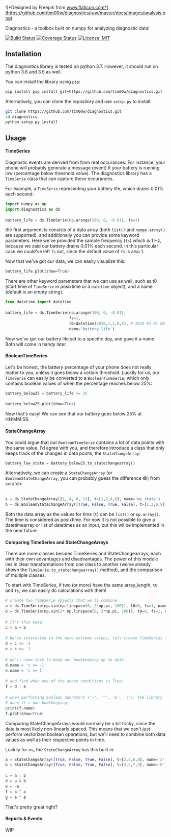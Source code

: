 ![*Designed by Freepik from www.flaticon.com*](https://github.com/tim00w/diagnostics/raw/master/docs/images/analysis.png)
<!-- -->
Diagnostics - a toolbox built on numpy for analyzing diagnostic data!


[![Build Status](https://travis-ci.org/tim00w/diagnostics.svg?branch=master)](https://travis-ci.org/tim00w/diagnostics)
[![Coverage Status](https://coveralls.io/repos/github/tim00w/diagnostics/badge.svg?branch=master)](https://coveralls.io/github/tim00w/diagnostics?branch=master)
[![License: MIT](https://img.shields.io/badge/License-MIT-blue.svg)](https://opensource.org/licenses/MIT)


Installation
------------

The diagnostics library is tested on python 3.7. However, it should run on python 3.6 and 3.5 as well.

You can install the library using `pip`:

```bash
pip install pip install git+https://github.com/tim00w/diagnostics.git
```

Alternatively, you can clone the repository and use `setup.py` to install:

```bash
git clone https://github.com/tim00w/diagnostics.git
cd diagnostics
python setup.py install
```

Usage
-----

#### TimeSeries

Diagnostic events are derived from from real occurances. 
For instance, your phone will probably generate a message (event) 
if your battery is running low (percentage below threshold value).
The diagnostics library has a `TimeSerie` class that can capture these occurances.

For example, a `TimeSerie` representing your battery life, which drains 0.01% each second:

```python
import numpy as np
import diagnostics as ds

battery_life = ds.TimeSerie(np.arange(100, 0, -0.01), fs=1)
```

the first argument is consists of a data array (both `list()` and `numpy.array()` are supported),
and additionally you can provide some keyword parameters.
Here we've provided the sample frequency (`fs`) which is 1 Hz, 
because we said our battery drains 0.01% each second. 
In this particular case we could've left `fs` out, since the default value of `fs` is also 1.

Now that we've got our data, we can easily visualize this:

```python
battery_life.plot(show=True)
```

There are other keyword parameters that we can use as well, 
such as t0 (start time of `TimeSerie` in posixtime or a `datetime` object),
and a name (default is an empty string).

```python
from datetime import datetime

battery_life = ds.TimeSerie(np.arange(100, 0, -0.01), 
                            fs=1,
                            t0=datetime(2019,1,1,8,5), # 2018-01-01 08:05
                            name='battery life')
```

Now we've got our battery life set to a specific day,
and gave it a name. Both will come in handy later.

#### BooleanTimeSeries

Let's be honest, the battery percentage of your phone does not really matter to you,
unless it goes below a certain threshold. 
Luckily for us, our `TimeSerie` can easily be converted to a `BooleanTimeSerie`, 
which only contains boolean values of when the percentage reaches below 25%:

```python
battery_below25 = battery_life <= 25

battery_below25.plot(show=True)
```

Now that's easy! We can see that our battery goes below 25% at HH:MM:SS.

#### StateChangeArray

You could argue that our `BooleanTimeSerie` contains a lot of data points with the same value.
I'd agree with you, and therefore introduce a class that only keeps track of the changes in 
data points, the `StateChangeArray`:

```python
battery_low_state = battery_below25.to_statechangearray()
```

Alternatively, we can create a `StateChangeArray` (or `BooleanStateChangeArray`, 
you can probably guess the difference :smile:) from scratch:

```python

s = ds.StateChangeArray([1, 4, 8, 13], t=[1,2,4,8], name='my state')
b = ds.BooleanStateChangeArray([True, False, True, False], t=[1,3,6,9], name='b')
``` 

Both the data array as the values for time (`t`) can be `list()` or `np.array()`.
The time is considered as posixtime. For now it is not possible to give a datetimearray
or list of datetimes as an input, but this wil be implemented in the near future.  

#### Comparing TimeSeries and StateChangeArrays

There are more classes besides TimeSeries and StateChangearrays, each with their own 
advantages and disadvantages. The power of this module lies in clear transformations 
from one class to another (we've already shown the `TimeSerie.to_statechangearray()` method),
and the comparison of multiple classes.

To start with TimeSeries, if two (or more) have the same array_length, `t0` and `fs`, we can 
easily do calculations with them! 

```python
# create two TimeSerie objects that we'll combine
a = ds.TimeSerie(np.sin(np.linspace(0, 2*np.pi, 100)), t0=0, fs=1, name='a')
b = ds.TimeSerie(np.sin(2* np.linspace(0, 2*np.pi, 100)), t0=0, fs=1, name='b')

# It's this easy!
c = a + b

# We're interested in the more extreme values, lets create TimeSeries for these:
d = c <= -1
e = c >=  1

# we'll name them to keep our bookkeeping up to date
d.name = 'c <= -1'
e.name = 'c >= 1'

# and find when one of the above conditions is True!
f = d | e

# when performing boolean operators ('~', '^', '&', '|'), the library 
# does it's own bookkeeping:
print(f.name)
f.plot(show=True)
```

Comparing StateChangeArrays would normally be a bit tricky, since the data is most likely 
non-linearly spaced. 
This means that we can't just perform vectorized boolean operations, but we'll need to combine
both data values as well as their respective points in time.

Luckily for us, the `StateChangeArray` has this built in:

```python
a = StateChangeArray([True, False, True, False], t=[2,4,6,8], name='a')
b = StateChangeArray([True, False, True, False], t=[3,5,7,9], name='b')

c = a | b
d = a & b
e = ~a
f = a ^ a
g = a ^ e
```

That's pretty great right?

#### Reports & Events

WIP